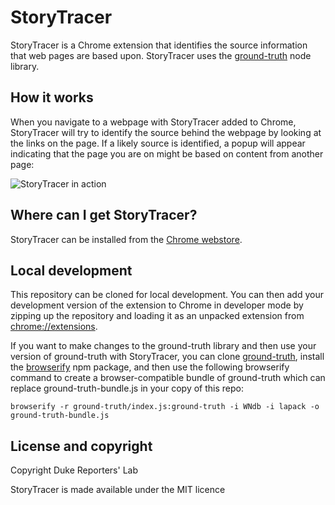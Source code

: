 # StoryTracer

StoryTracer is a Chrome extension that identifies the source information that web pages are based upon. StoryTracer uses the [ground-truth](https://github.com/ReportersLabDuke/ground-truth) node library.

## How it works

When you navigate to a webpage with StoryTracer added to Chrome, StoryTracer will try to identify the source behind the webpage by looking at the links on the page. If a likely source is identified, a popup will appear indicating that the page you are on might be based on content from another page:

![StoryTracer in action](https://pbs.twimg.com/media/DN1LB7KVoAEZy_7.jpg)

## Where can I get StoryTracer?

StoryTracer can be installed from the [Chrome webstore](https://chrome.google.com/webstore/detail/storytracer/gaghdhcnngehjkndpgbcocmdkiakagia).

## Local development

This repository can be cloned for local development. You can then add your development version of the extension to Chrome in developer mode by zipping up the repository and loading it as an unpacked extension from [chrome://extensions](chrome://extensions).

If you want to make changes to the ground-truth library and then use your version of ground-truth with StoryTracer, you can clone [ground-truth](https://github.com/ReportersLabDuke/ground-truth), install the [browserify](https://www.npmjs.com/package/browserify) npm package, and then use the following browserify command to create a browser-compatible bundle of ground-truth which can replace ground-truth-bundle.js in your copy of this repo:

```browserify -r ground-truth/index.js:ground-truth -i WNdb -i lapack -o ground-truth-bundle.js```

## License and copyright

Copyright Duke Reporters' Lab

StoryTracer is made available under the MIT licence

